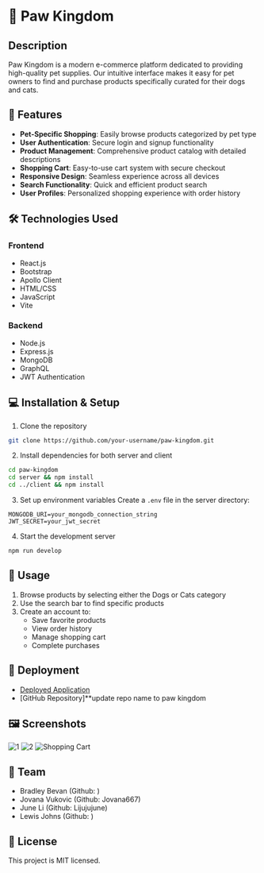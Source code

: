 # 🐾 Paw Kingdom

## Description
Paw Kingdom is a modern e-commerce platform dedicated to providing high-quality pet supplies. Our intuitive interface makes it easy for pet owners to find and purchase products specifically curated for their dogs and cats.

## 🌟 Features
- **Pet-Specific Shopping**: Easily browse products categorized by pet type
- **User Authentication**: Secure login and signup functionality
- **Product Management**: Comprehensive product catalog with detailed descriptions
- **Shopping Cart**: Easy-to-use cart system with secure checkout
- **Responsive Design**: Seamless experience across all devices
- **Search Functionality**: Quick and efficient product search
- **User Profiles**: Personalized shopping experience with order history

## 🛠️ Technologies Used
### Frontend
- React.js
- Bootstrap
- Apollo Client
- HTML/CSS
- JavaScript
- Vite

### Backend
- Node.js
- Express.js
- MongoDB
- GraphQL
- JWT Authentication

## 💻 Installation & Setup
1. Clone the repository
```bash
git clone https://github.com/your-username/paw-kingdom.git
```

2. Install dependencies for both server and client
```bash
cd paw-kingdom
cd server && npm install
cd ../client && npm install
```

3. Set up environment variables
Create a `.env` file in the server directory:
```
MONGODB_URI=your_mongodb_connection_string
JWT_SECRET=your_jwt_secret
```

4. Start the development server
```bash
npm run develop
```

## 📱 Usage
1. Browse products by selecting either the Dogs or Cats category
2. Use the search bar to find specific products
3. Create an account to:
   - Save favorite products
   - View order history
   - Manage shopping cart
   - Complete purchases

## 🚀 Deployment
- [Deployed Application](https://pet-supplies-ecommerce.onrender.com)
- [GitHub Repository]**update repo name to paw kingdom


## 🖼️ Screenshots
![1](https://github.com/user-attachments/assets/78691607-01a6-4d92-be12-0fea01702cf9)
![2](https://github.com/user-attachments/assets/06930f97-7323-4567-abbb-7770b47f3ed4)
![Shopping Cart](./client/public/images/shopping-cart.jpg)


## 👥 Team
- Bradley Bevan (Github: )
- Jovana Vukovic (Github: Jovana667)
- June Li (Github: Lijujujune)
- Lewis Johns  (Github: )

## 📝 License
This project is MIT licensed.



